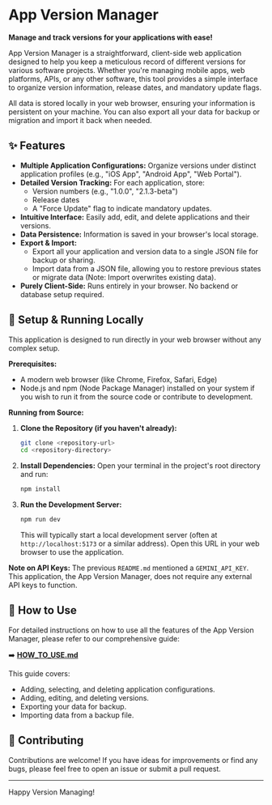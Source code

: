 # App Version Manager

**Manage and track versions for your applications with ease!**

App Version Manager is a straightforward, client-side web application designed to help you keep a meticulous record of different versions for various software projects. Whether you're managing mobile apps, web platforms, APIs, or any other software, this tool provides a simple interface to organize version information, release dates, and mandatory update flags.

All data is stored locally in your web browser, ensuring your information is persistent on your machine. You can also export all your data for backup or migration and import it back when needed.

## ✨ Features

*   **Multiple Application Configurations:** Organize versions under distinct application profiles (e.g., "iOS App", "Android App", "Web Portal").
*   **Detailed Version Tracking:** For each application, store:
    *   Version numbers (e.g., "1.0.0", "2.1.3-beta")
    *   Release dates
    *   A "Force Update" flag to indicate mandatory updates.
*   **Intuitive Interface:** Easily add, edit, and delete applications and their versions.
*   **Data Persistence:** Information is saved in your browser's local storage.
*   **Export & Import:**
    *   Export all your application and version data to a single JSON file for backup or sharing.
    *   Import data from a JSON file, allowing you to restore previous states or migrate data (Note: Import overwrites existing data).
*   **Purely Client-Side:** Runs entirely in your browser. No backend or database setup required.

## 🚀 Setup & Running Locally

This application is designed to run directly in your web browser without any complex setup.

**Prerequisites:**
*   A modern web browser (like Chrome, Firefox, Safari, Edge)
*   Node.js and npm (Node Package Manager) installed on your system if you wish to run it from the source code or contribute to development.

**Running from Source:**

1.  **Clone the Repository (if you haven't already):**
    ```bash
    git clone <repository-url>
    cd <repository-directory>
    ```
2.  **Install Dependencies:**
    Open your terminal in the project's root directory and run:
    ```bash
    npm install
    ```
3.  **Run the Development Server:**
    ```bash
    npm run dev
    ```
    This will typically start a local development server (often at `http://localhost:5173` or a similar address). Open this URL in your web browser to use the application.

**Note on API Keys:** The previous `README.md` mentioned a `GEMINI_API_KEY`. This application, the App Version Manager, does not require any external API keys to function.

## 📖 How to Use

For detailed instructions on how to use all the features of the App Version Manager, please refer to our comprehensive guide:

➡️ **[HOW_TO_USE.md](HOW_TO_USE.md)**

This guide covers:
*   Adding, selecting, and deleting application configurations.
*   Adding, editing, and deleting versions.
*   Exporting your data for backup.
*   Importing data from a backup file.

## 🤝 Contributing

Contributions are welcome! If you have ideas for improvements or find any bugs, please feel free to open an issue or submit a pull request.

---

Happy Version Managing!

